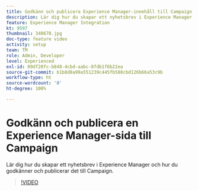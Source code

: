 ```yaml
---
title: Godkänn och publicera Experience Manager-innehåll till Campaign
description: Lär dig hur du skapar ett nyhetsbrev i Experience Manager och hur du godkänner och publicerar det till Campaign.
feature: Experience Manager Integration
kt: 9597
thumbnail: 340678.jpg
doc-type: feature video
activity: setup
team: TM
role: Admin, Developer
level: Experienced
exl-id: 09df20fc-b848-4cbd-aabc-8fdb1f6b22ea
source-git-commit: b1b8d8a99a551239c445fb588cbd126b66a53c9b
workflow-type: ht
source-wordcount: '0'
ht-degree: 100%

---
```


# Godkänn och publicera en Experience Manager-sida till Campaign

Lär dig hur du skapar ett nyhetsbrev i Experience Manager och hur du godkänner och publicerar det till Campaign.

>[!VIDEO](https://video.tv.adobe.com/v/340678?quality=12&learn=on)
